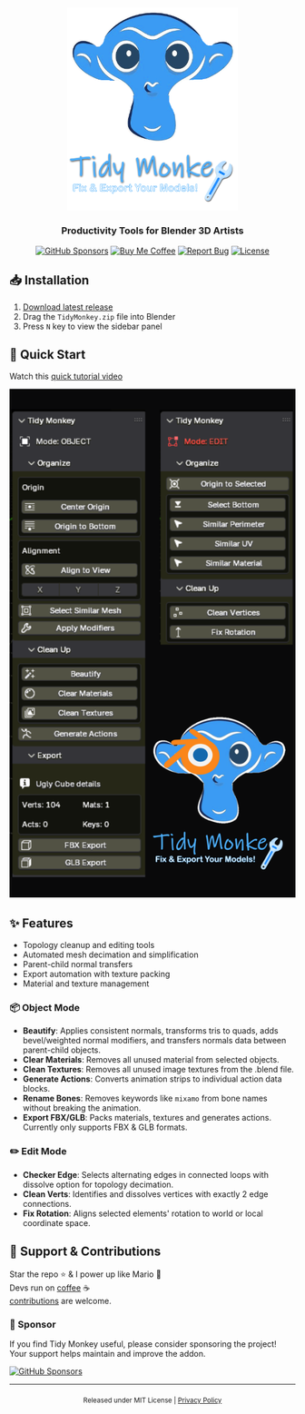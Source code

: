 [//]: # (Constants)
[license-link]: ../../blob/main/LICENSE
[stars-link]: ../../stargazers
[vid-link]: https://www.youtube.com/shorts/CCbY_ETwFss
[website-link]: https://spark-games.co.uk
[coffee-link]: https://buymeacoffee.com/spark88
[bug-link]: ../../issues
[release-link]: ../../releases
[object-tutorial-link]: https://youtu.be/3g1JKg0-Wtc
[fork-link]: ../../fork
[privacy-link]: ./PRIVACY.md
[license-link]: ./LICENSE
[issues-link]: ../../issues

<div align="center">
  <img src="./res/logo.png" width="300" alt="Tidy Monkey Logo">

  <h3>Productivity Tools for Blender 3D Artists</h3>

  [![GitHub Sponsors](https://img.shields.io/github/sponsors/spark88?label=Sponsor&logo=github-sponsors&logoColor=white&color=pink)](https://github.com/sponsors/spark88)
  [![Buy Me Coffee](https://img.shields.io/badge/Buy%20Me-Coffee-green?logo=buy-me-a-coffee&logoColor=white)][coffee-link]
  [![Report Bug](https://img.shields.io/badge/Report-Bug-red?logo=github&logoColor=white)][issues-link]
  [![License](https://img.shields.io/badge/📜%20License-MIT-blue.svg)][license-link]
</div>

## 📥 Installation
1. [Download latest release](../../releases)
2. Drag the `TidyMonkey.zip` file into Blender
3. Press `N` key to view the sidebar panel

## 🚀 Quick Start
Watch this [quick tutorial video][vid-link]<br>

<div align="center">
  <a href="https://www.youtube.com/shorts/CCbY_ETwFss">
    <img src="res/TDMK.png" alt="Tidy Monkey Tutorial" width="600">
  </a>
</div>

## ✨ Features
- Topology cleanup and editing tools
- Automated mesh decimation and simplification
- Parent-child normal transfers
- Export automation with texture packing
- Material and texture management

### 📦 Object Mode
- **Beautify**: Applies consistent normals, transforms tris to quads, adds bevel/weighted normal modifiers, and transfers normals data between parent-child objects.
- **Clear Materials**: Removes all unused material from selected objects.
- **Clean Textures**: Removes all unused image textures from the .blend file.
- **Generate Actions**: Converts animation strips to individual action data blocks.
- **Rename Bones**: Removes keywords like `mixamo` from bone names without breaking the animation.
- **Export FBX/GLB**: Packs materials, textures and generates actions. Currently only supports FBX & GLB formats.

### ✏️ Edit Mode
- **Checker Edge**: Selects alternating edges in connected loops with dissolve option for topology decimation.
- **Clean Verts**: Identifies and dissolves vertices with exactly 2 edge connections.
- **Fix Rotation**: Aligns selected elements' rotation to world or local coordinate space.


## 🌱 Support & Contributions
Star the repo ⭐ & I power up like Mario 🍄<br>
Devs run on [coffee][coffee-link] ☕<br>
[contributions][fork-link] are welcome.

### 💖 Sponsor
If you find Tidy Monkey useful, please consider sponsoring the project! Your support helps maintain and improve the addon.

[![GitHub Sponsors](https://img.shields.io/github/sponsors/spark88?label=Sponsor&logo=github-sponsors&logoColor=white)](https://github.com/sponsors/spark88)

---
<div align="center">
<sub>Released under MIT License | <a href="[privacy-link]">Privacy Policy</a></sub>
</div>